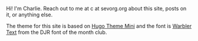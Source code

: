 Hi! I'm Charlie. Reach out to me at c at sevorg.org about this site, posts on it, or anything else.

The theme for this site is based on [Hugo Theme Mini](https://github.com/nodejh/hugo-theme-mini) and the font is [Warbler Text](https://djr.com/font-of-the-month-club#2022-02) from the DJR font of the month club.
